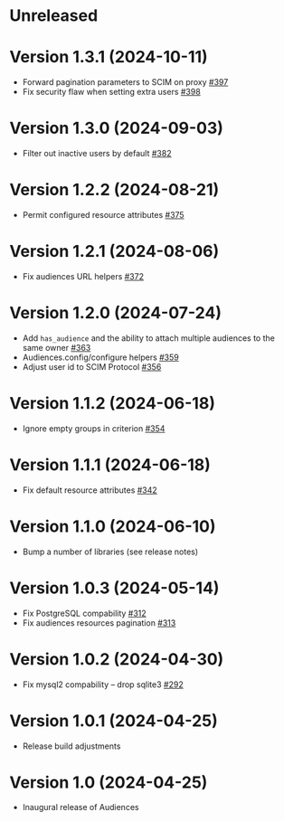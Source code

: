 # Unreleased

# Version 1.3.1 (2024-10-11)

- Forward pagination parameters to SCIM on proxy [#397](https://github.com/powerhome/audiences/pull/397)
- Fix security flaw when setting extra users [#398](https://github.com/powerhome/audiences/pull/398)

# Version 1.3.0 (2024-09-03)

- Filter out inactive users by default [#382](https://github.com/powerhome/audiences/pull/382)

# Version 1.2.2 (2024-08-21)

- Permit configured resource attributes [#375](https://github.com/powerhome/audiences/pull/375)

# Version 1.2.1 (2024-08-06)

- Fix audiences URL helpers [#372](https://github.com/powerhome/audiences/pull/372)

# Version 1.2.0 (2024-07-24)

- Add `has_audience` and the ability to attach multiple audiences to the same owner [#363](https://github.com/powerhome/audiences/pull/363)
- Audiences.config/configure helpers [#359](https://github.com/powerhome/audiences/pull/359)
- Adjust user id to SCIM Protocol [#356](https://github.com/powerhome/audiences/pull/356)

# Version 1.1.2 (2024-06-18)

- Ignore empty groups in criterion [#354](https://github.com/powerhome/audiences/pull/354)

# Version 1.1.1 (2024-06-18)

- Fix default resource attributes [#342](https://github.com/powerhome/audiences/pull/342)

# Version 1.1.0 (2024-06-10)

- Bump a number of libraries (see release notes)

# Version 1.0.3 (2024-05-14)

- Fix PostgreSQL compability [#312](https://github.com/powerhome/audiences/pull/312)
- Fix audiences resources pagination [#313](https://github.com/powerhome/audiences/pull/313)

# Version 1.0.2 (2024-04-30)

- Fix mysql2 compability – drop sqlite3 [#292](https://github.com/powerhome/audiences/pull/292)

# Version 1.0.1 (2024-04-25)

- Release build adjustments

# Version 1.0 (2024-04-25)

- Inaugural release of Audiences
